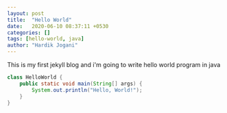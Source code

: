 ```yaml
---
layout: post
title:  "Hello World"
date:   2020-06-10 08:37:11 +0530
categories: []
tags: [hello-world, java]
author: "Hardik Jogani"
---
```


This is my first jekyll blog and i'm going to write hello world program in java
``` java
class HelloWorld {
    public static void main(String[] args) {
        System.out.println("Hello, World!"); 
    }
}
```
